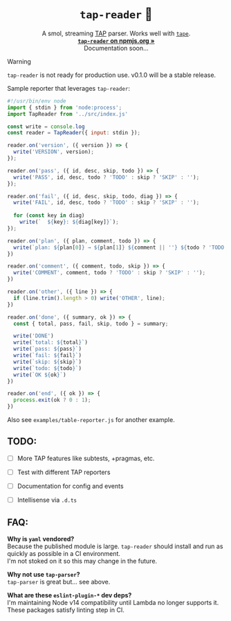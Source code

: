 <h1 align="center"><code>tap-reader</code> 📜</h1>

<p align="center">
  A smol, streaming <a href="https://testanything.org/">TAP</a> parser. Works well with <a href="https://www.npmjs.com/package/tape/"><code>tape</code></a>.<br>
  <a href="https://www.npmjs.com/package/tap-reader"><strong><code>tap-reader</code> on npmjs.org »</strong></a><br>
  Documentation soon...
</p>

> [!WARNING]  
> `tap-reader` is not ready for production use. v0.1.0 will be a stable release.

Sample reporter that leverages `tap-reader`:

```js
#!/usr/bin/env node
import { stdin } from 'node:process';
import TapReader from '../src/index.js'

const write = console.log
const reader = TapReader({ input: stdin });

reader.on('version', ({ version }) => {
  write('VERSION', version);
});

reader.on('pass', ({ id, desc, skip, todo }) => {
  write('PASS', id, desc, todo ? 'TODO' : skip ? 'SKIP' : '');
});

reader.on('fail', ({ id, desc, skip, todo, diag }) => {
  write('FAIL', id, desc, todo ? 'TODO' : skip ? 'SKIP' : '');
  
  for (const key in diag)
    write(`  ${key}: ${diag[key]}`);
});

reader.on('plan', ({ plan, comment, todo }) => {
  write(`plan: ${plan[0]} → ${plan[1]} ${comment || ''} ${todo ? 'TODO' :''}`);
})

reader.on('comment', ({ comment, todo, skip }) => {
  write('COMMENT', comment, todo ? 'TODO' : skip ? 'SKIP' : '');
})

reader.on('other', ({ line }) => {
  if (line.trim().length > 0) write('OTHER', line);
})

reader.on('done', ({ summary, ok }) => {
  const { total, pass, fail, skip, todo } = summary;

  write('DONE')
  write(`total: ${total}`)
  write(`pass: ${pass}`)
  write(`fail: ${fail}`)
  write(`skip: ${skip}`)
  write(`todo: ${todo}`)
  write(`OK ${ok}`)
})

reader.on('end', ({ ok }) => {
  process.exit(ok ? 0 : 1);
})
```

Also see `examples/table-reporter.js` for another example.

## TODO:

- [ ] More TAP features like subtests, +pragmas, etc.
- [ ] Test with different TAP reporters
- [ ] Documentation for config and events
- [ ] Intellisense via `.d.ts`


## FAQ:

**Why is `yaml` vendored?**  
Because the published module is large. `tap-reader` should install and run as quickly as possible in a CI environment.  
I'm not stoked on it so this may change in the future.

**Why not use `tap-parser`?**  
`tap-parser` is great but... see above.

**What are these `eslint-plugin-*` dev deps?**  
I'm maintaining Node v14 compatibility until Lambda no longer supports it. These packages satisfy linting step in CI.
